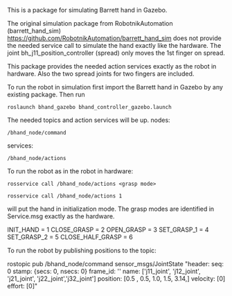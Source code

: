 This is a package for simulating Barrett hand in Gazebo.

The original simulation package from RobotnikAutomation (barrett_hand_sim) https://github.com/RobotnikAutomation/barrett_hand_sim  does not provide the needed service call to simulate the hand exactly like the hardware. The joint bh_j11_position_controller (spread) only moves the 1st finger on spread.

This package provides the needed action services exactly as the robot in hardware. Also the two spread joints for two fingers are included.

To run the robot in simulation first import the Barrett hand in Gazebo by any existing package. Then run

	roslaunch bhand_gazebo bhand_controller_gazebo.launch

The needed topics and action services will be up. 
nodes:

	/bhand_node/command

services:
	
	/bhand_node/actions

To run the robot as in the robot in hardware:

	rosservice call /bhand_node/actions <grasp mode>
	
	rosservice call /bhand_node/actions 1

will put the hand in initialization mode. The grasp modes are identified in Service.msg exactly as the hardware.

INIT_HAND = 1
CLOSE_GRASP = 2
OPEN_GRASP = 3
SET_GRASP_1 = 4
SET_GRASP_2 = 5
CLOSE_HALF_GRASP = 6

To run the robot by publishing positions to the topic:


rostopic pub /bhand_node/command sensor_msgs/JointState "header:
  seq: 0
  stamp: {secs: 0, nsecs: 0}
  frame_id: ''
name: ['j11_joint', 'j12_joint', 'j21_joint', 'j22_joint','j32_joint']
position: [0.5 , 0.5, 1.0, 1.5, 3.14,]
velocity: [0]
effort: [0]" 



